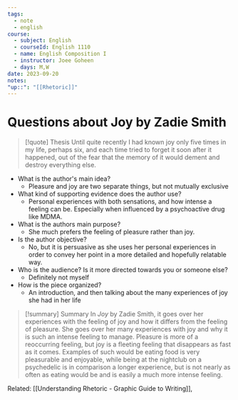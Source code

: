 ```yaml
---
tags:
  - note
  - english
course:
  - subject: English
  - courseId: English 1110
  - name: English Composition I
  - instructor: Joee Goheen
  - days: M,W
date: 2023-09-20
notes: 
"up::": "[[Rhetoric]]"
---
```



# Questions about Joy by Zadie Smith

> [!quote] Thesis
> Until quite recently I had known joy only five times in my life, perhaps six, and each time tried to forget it soon after it happened, out of the fear that the memory of it would dement and destroy everything else.

- What is the author's main idea?
	- Pleasure and joy are two separate things, but not mutually exclusive 
- What kind of supporting evidence does the author use?
	- Personal experiences with both sensations, and how intense a feeling can be. Especially when influenced by a psychoactive drug like MDMA. 
- What is the authors main purpose?
	- She much prefers the feeling of pleasure rather than joy. 
- Is the author objective?
	- No, but it is persuasive as she uses her personal experiences in order to convey her point in a more detailed and hopefully relatable way. 
- Who is the audience? Is it more directed towards you or someone else?
	- Definitely not myself
- How is the piece organized?
	-  An introduction, and then talking about the many experiences of joy she had in her life

> [!summary] Summary
In *Joy* by Zadie Smith, it goes over her experiences with the feeling of joy and how it differs from the feeling of pleasure. She goes over her many experiences with joy and why it is such an intense feeling to manage. Pleasure is more of a reoccurring feeling, but joy is a fleeting feeling that disappears as fast as it comes. Examples of such would be eating food is very pleasurable and enjoyable, while being at the nightclub on a psychedelic is in comparison a longer experience, but is not nearly as often as eating would be and is easily a much more intense feeling. 


Related: [[Understanding Rhetoric -  Graphic Guide to Writing]], 
